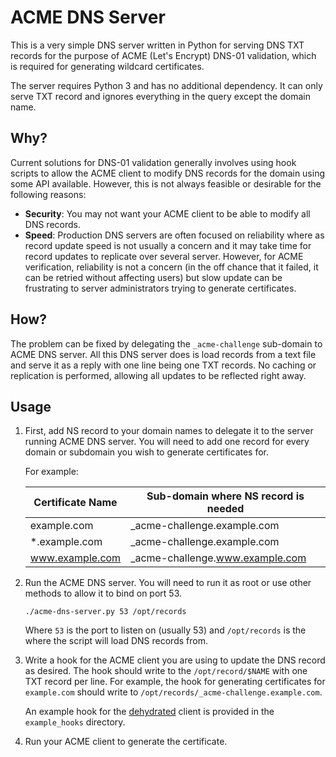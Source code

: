 # ACME DNS Server
This is a very simple DNS server written in Python for serving DNS TXT records
for the purpose of ACME (Let's Encrypt) DNS-01 validation, which is required
for generating wildcard certificates.

The server requires Python 3 and has no additional dependency. It can only
serve TXT record and ignores everything in the query except the domain name.

## Why?
Current solutions for DNS-01 validation generally involves using hook scripts
to allow the ACME client to modify DNS records for the domain using some API
available. However, this is not always feasible or desirable for the
following reasons:

 - **Security**: You may not want your ACME client to be able to modify all
   DNS records.
 - **Speed**: Production DNS servers are often focused on reliability where
   as record update speed is not usually a concern and it may take time for
   record updates to replicate over several server. However, for ACME
   verification, reliability is not a concern (in the off chance that it
   failed, it can be retried without affecting users) but slow update can
   be frustrating to server administrators trying to generate certificates.

## How?
The problem can be fixed by delegating the `_acme-challenge` sub-domain to
ACME DNS server. All this DNS server does is load records from a text
file and serve it as a reply with one line being one TXT records. No caching
or replication is performed, allowing all updates to be reflected right away.

## Usage

 1. First, add NS record to your domain names to delegate it to the server
    running ACME DNS server. You will need to add one record for every domain
    or subdomain you wish to generate certificates for.

    For example:

    | Certificate Name | Sub-domain where NS record is needed |
    | ---------------- | ------------------------------------ |
    | example.com      | _acme-challenge.example.com          |
    | *.example.com    | _acme-challenge.example.com          |
    | www.example.com  | _acme-challenge.www.example.com      |

 2. Run the ACME DNS server. You will need to run it as root or use other
    methods to allow it to bind on port 53.

    `./acme-dns-server.py 53 /opt/records`

    Where `53` is the port to listen on (usually 53) and `/opt/records` is
    the where the script will load DNS records from.

 3. Write a hook for the ACME client you are using to update the DNS record as
    desired. The hook should write to the `/opt/record/$NAME` with one TXT
    record per line. For example, the hook for generating certificates for
    `example.com` should write to `/opt/records/_acme-challenge.example.com`.

    An example hook for the [dehydrated](https://github.com/lukas2511/dehydrated)
    client is provided in the `example_hooks` directory.

 4. Run your ACME client to generate the certificate.
